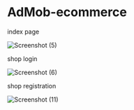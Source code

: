 # AdMob-ecommerce
index page

![Screenshot (5)](https://user-images.githubusercontent.com/45625157/229365810-528c6bf5-3bab-4b64-bb4d-2e36cf852a76.png)

shop login

![Screenshot (6)](https://user-images.githubusercontent.com/45625157/229365865-333ff16e-f825-4a3b-8552-deb3f7e4d99f.png)

shop registration

![Screenshot (11)](https://user-images.githubusercontent.com/45625157/229366056-3086e519-098a-4c41-beea-4850e81054b7.png)
